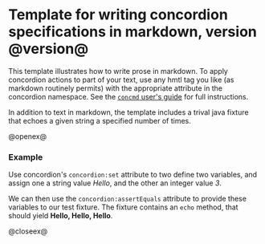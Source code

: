 # Template for writing concordion specifications in markdown, version @version@ #

This template illustrates how to write prose in markdown.  To apply concordion actions to part of your text, use any hmtl tag you like (as markdown routinely permits) with the appropriate attribute in the concordion namespace.  See the [`concmd` user's guide](http://neelsmith.github.io/concmd/) for full instructions.

In addition to text in markdown, the template includes a trival java fixture that echoes a given string a specified number of times.


@openex@

### Example ###


Use concordion's `concordion:set` attribute to two define two variables, and assign one a string value <em concordion:set="#str">Hello</em>, and the other an integer value <em concordion:set="#count">3</em>.

We can then use the `concordion:assertEquals` attribute to provide these variables to our test fixture.  The fixture contains an `echo` method, that should yield <strong concordion:assertEquals="echo(#str, #count)">Hello, Hello, Hello</strong>.

@closeex@
